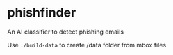 # phishfinder
An AI classifier to detect phishing emails

Use `./build-data` to create /data folder from mbox files
